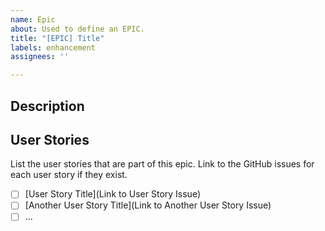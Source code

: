 ```yaml
---
name: Epic
about: Used to define an EPIC.
title: "[EPIC] Title"
labels: enhancement
assignees: ''

---
```


## Description

## User Stories

List the user stories that are part of this epic. Link to the GitHub issues for each user story if they exist.

- [ ] [User Story Title](Link to User Story Issue)
- [ ] [Another User Story Title](Link to Another User Story Issue)
- [ ] ...
